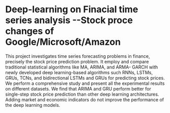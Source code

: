 # Deep-learning on Finacial time series analysis --Stock proce changes of Google/Microsoft/Amazon
This project investigates time series forecasting problems in finance, precisely the stock price prediction problem. It employ and compare traditional statistical algorithms like MA, ARIMA, and ARMA- GARCH with newly developed deep learning-based algorithms such RNNs, LSTMs, GRUs, TCNs, and bidirectional LSTMs and GRUs for predicting stock prices. We perform a comprehensive study and present all the experimental results on different datasets. We find that ARIMA and GRU perform better for single-step stock price prediction than other deep learning architectures. Adding market and economic indicators do not improve the performance of the deep learning models.
